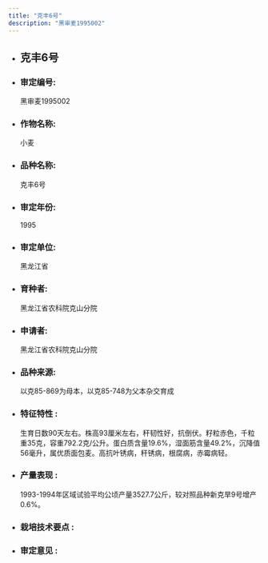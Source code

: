 ```yaml
---
title: "克丰6号"
description: "黑审麦1995002"
---
```

* ## 克丰6号
* ###  审定编号:  
   黑审麦1995002

*  ### 作物名称:  
   小麦

*   ###  品种名称: 
    克丰6号

*   ### 审定年份: 
    1995

*   ### 审定单位:  
    黑龙江省

*   ### 育种者:  
    黑龙江省农科院克山分院

*   ### 申请者:  
    黑龙江省农科院克山分院

*   ### 品种来源:  
    以克85-869为母本，以克85-748为父本杂交育成

*   ### 特征特性 : 
    生育日数90天左右。株高93厘米左右，秆韧性好，抗倒伏。籽粒赤色，千粒重35克，容重792.2克/公升。蛋白质含量19.6%，湿面筋含量49.2%，沉降值56毫升，属优质面包麦。高抗叶锈病，秆锈病，根腐病，赤霉病轻。

*   ### 产量表现 : 
    1993-1994年区域试验平均公顷产量3527.7公斤，较对照品种新克旱9号增产0.6%。

*   ### 栽培技术要点 : 
    

*   ### 审定意见 : 
    
